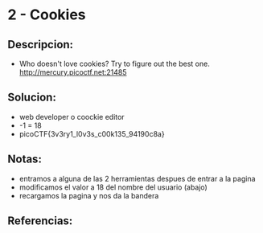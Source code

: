 # 2 - Cookies

## Descripcion:
* Who doesn't love cookies? Try to figure out the best one. http://mercury.picoctf.net:21485

## Solucion:
* web developer o coockie editor
* -1 = 18
* picoCTF{3v3ry1_l0v3s_c00k135_94190c8a}

## Notas:
* entramos a alguna de las 2 herramientas despues de entrar a la pagina
* modificamos el valor a 18 del nombre del usuario (abajo)
* recargamos la pagina y nos da la bandera

## Referencias: